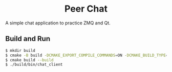 <h1 align="center">Peer Chat</h1>

A simple chat application to practice ZMQ and Qt.

## Build and Run

``` sh
$ mkdir build
$ cmake -B build -DCMAKE_EXPORT_COMPILE_COMMANDS=ON -DCMAKE_BUILD_TYPE=Debug
$ cmake build --build
$ ./build/bin/chat_client
```

